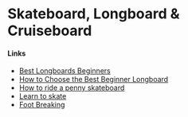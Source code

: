 Skateboard, Longboard & Cruiseboard
==========

#### Links

-	[Best Longboards Beginners](https://longboardbrand.com/best-longboards-beginners)
-	[How to Choose the Best Beginner Longboard](https://www.youtube.com/watch?v=93Qd0aNAmuw)
-	[How to ride a penny skateboard](https://youtu.be/12-d4Tbs1XU)
-	[Learn to skate](https://www.youtube.com/playlist?list=PL34F060CE1BA3E968)
-	[Foot Breaking](https://www.youtube.com/watch?v=l3EyJPm2E6s)
